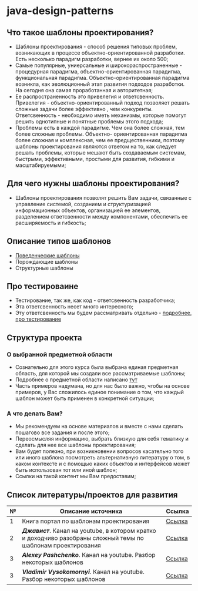 # java-design-patterns

## Что такое шаблоны проектирования?

* Шаблоны проектирования - способ решения типовых проблем, 
возникающих в процессе объектно-ориентированной разработки. Есть несколько
парадигм разработки, вернее их около 500; 
* Самые популярные, униерсальные и
широкораспространенные - процедурная парадигма, объектно-ориентированная парадигма,
функциональная парадигма. Объектно-ориентированная парадигма возникла, как
эволюционный этап развития подходов разработки. На сегодня она самая проработанная
и авторитетная;
* Ее распространенность это привелегия и ответсвенность. Привелегия - 
объектно-ориентированный подход позволяет решать сложные задачи более эффективно
, чем конкуренты. Ответсвенность - необходимо иметь механизмы, которые помогут
решить однотипные и понятные проблемы этого подхода; 
* Проблемы есть в каждой парадигме. Чем она более сложная, тем более сложные 
проблемы. Объектно- ориентированная парадигма более сложная и комплексная, 
чем ее предщественники, поэтому шаблоны проектирования являются ответом на то, 
как следует решать проблемы, которые мешают быть создаваемым системам, быстрыми, 
эффективными, простыми для развития, гибкими и масштабируемыми;

## Для чего нужны шаблоны проектирования?

* Шаблоны проектирования позволят решить Вам задачи, связанные с управление
системой, созданием и структуризацией информационных объектов, 
организацией ее элементов, разделением ответсвенности между компонентами, 
обеспечить ее расширяемость и гибкость;

## Описание типов шаблонов

* [Поведенческие шаблоны](src/main/java/org/nikitinia/patterns/behavior/README.md)
* Порождающие шаблоны
* Структурные шаблоны

## Про тестироваине
* Тестирование, так же, как код - ответсвенность разработчика; 
* Эта ответсвенность несет много интересного;
* Эту ответсвенность мы будем рассматривать отдельно -  [подробнее, про тестирование](src/test/java/org/nikitinia/README.md)

## Структура проекта

### О выбранной предметной области

* Сознательно для этого курса была выбрана единая предметная область,
  для которой мы создали все рассматриваемые шаблоны;
* Подробнее о предметной области написано [тут](/src/main/java/org/nikitinia/domain/README.md)
* Часть примеров надумана, но для нас было важно, чтобы на основе примеров,
  у Вас сложилось единое понимание о том, что каждый шаблон может быть применен в конкретной ситуации;

### А что делать Вам?

* Мы рекомендуем на основе материалов и вместе с нами сделать пошагово все задания и после этого;
* Переосмысляя информацию, выбрать близкую для себя тематику и сделать для нее все шаблоны проектирования; 
* Вам будет полезно, при возникновении вопросов касательно того или иного шаблона посмотреть альтернативную литературу о
  том, в каком контексте и с помощью каких объектов и интерфейсов может быть использован тот или иной шаблон;
* Ссылки на такой контент мы Вам предоставим;

## Список литературы/проектов для развития

| № | Описание источника                                                                                              | Ссылка                                                     |
|---|-----------------------------------------------------------------------------------------------------------------|------------------------------------------------------------|
| 1 | Книга портал по шаблонам проектирования                                                                         | [Ссылка](https://refactoring.guru)                         |
| 2 | ***Джавист***. Канал на youtube, в котором кратко и доходчиво разобраны сложный темы по шаблонам проектирования | [Ссылка](https://www.youtube.com/@javistt/videos)          |
| 3 | ***Alexey Pashchenko***. Канал на youtube. Разбор некоторых шаблонов                                            | [Ссылка](https://www.youtube.com/@alexeypashchenko/videos) |
| 3 | ***Vladimir Vysokomornyi***. Канал на youtube. Разбор некоторых шаблонов                                        | [Ссылка](https://www.youtube.com/@programm4you)            |